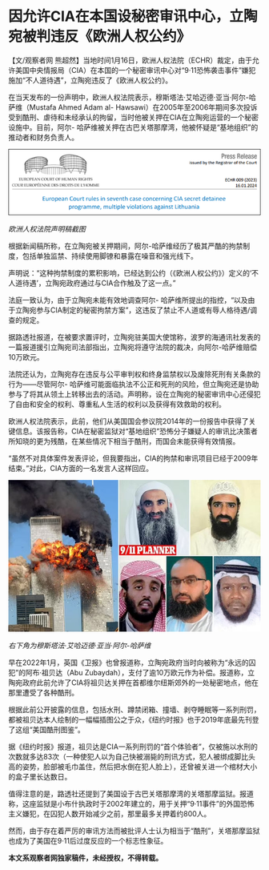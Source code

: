 # 因允许CIA在本国设秘密审讯中心，立陶宛被判违反《欧洲人权公约》

【文/观察者网
熊超然】当地时间1月16日，欧洲人权法院（ECHR）裁定，由于允许美国中央情报局（CIA）在本国的一个秘密审讯中心对“9·11恐怖袭击事件”嫌犯施加“不人道待遇”，立陶宛违反了《欧洲人权公约》。

在当天发布的一份声明中，欧洲人权法院表示，穆斯塔法·艾哈迈德·亚当·阿尔-哈萨维（Mustafa Ahmed Adam al-
Hawsawi）在2005年至2006年期间多次投诉受到酷刑、虐待和未经承认的拘留，当时他被关押在CIA在立陶宛运营的一个秘密设施中。目前，阿尔-
哈萨维被关押在古巴关塔那摩湾，他被怀疑是“基地组织”的推动者和财务负责人。

![b331c9520baadd54050beb1505f435f2.jpg](https://raw.githubusercontent.com/qqhsx/qqnews_image/main/2024/01/18/因允许CIA在本国设秘密审讯中心，立陶宛被判违反《欧洲人权公约》/b331c9520baadd54050beb1505f435f2.jpg)

_欧洲人权法院声明稿截图_

根据新闻稿所称，在立陶宛被关押期间，阿尔-哈萨维经历了极其严酷的拘禁制度，包括单独监禁、持续使用脚镣和暴露在噪音和强光线下。

声明说：“这种拘禁制度的累积影响，已经达到公约（《欧洲人权公约》）定义的‘不人道待遇’，立陶宛政府通过与CIA合作触及了这一点。”

法庭一致认为，由于立陶宛未能有效地调查阿尔-
哈萨维所提出的指控，“以及由于立陶宛参与CIA制定的秘密拘禁方案”，这违反了禁止不人道或有辱人格待遇/调查的规定。

据路透社报道，在被要求置评时，立陶宛驻美国大使馆称，波罗的海通讯社发表的一篇报道援引立陶宛司法部指出，立陶宛将遵守法院的裁决，向阿尔-哈萨维赔偿10万欧元。

法院还认为，立陶宛存在违反与公平审判权和终身监禁权以及废除死刑有关条款的行为——尽管阿尔-
哈萨维可能面临执法不公正和死刑的风险，但立陶宛还是协助参与了将其从领土上转移出去的活动。声明称，设在立陶宛的秘密审讯中心还侵犯了自由和安全的权利、尊重私人生活的权利以及获得有效救助的权利。

欧洲人权法院表示，此前，他们从美国国会参议院2014年的一份报告中获得了关键信息。该报告称，CIA在秘密监狱对“基地组织”恐怖分子嫌疑人的审讯比决策者所知晓的更为残酷，在某些情况下相当于酷刑，而国会未能获得有效情报。

“虽然不对具体案件发表评论，但我要指出，CIA的拘禁和审讯项目已经于2009年结束。”对此，CIA方面的一名发言人这样回应。

![8659925a130d25c1aaa9bbf3bd14b5e4.jpg](https://raw.githubusercontent.com/qqhsx/qqnews_image/main/2024/01/18/因允许CIA在本国设秘密审讯中心，立陶宛被判违反《欧洲人权公约》/8659925a130d25c1aaa9bbf3bd14b5e4.jpg)

_右下角为穆斯塔法·艾哈迈德·亚当·阿尔-哈萨维_

早在2022年1月，英国《卫报》也曾报道称，立陶宛政府当时向被称为“永远的囚犯”的阿布·祖贝达（Abu
Zubaydah），支付了逾10万欧元作为补偿。报道称，立陶宛政府此前允许了CIA将祖贝达关押在首都维尔纽斯郊外的一处秘密地点，他在那里遭受了各种酷刑。

根据此前公开披露的信息，包括水刑、蹲禁闭箱、撞墙、剥夺睡眠等一系列刑罚，都被祖贝达本人绘制的一幅幅插图公之于众，《纽约时报》也于2019年底最先刊登了这组“美国酷刑图鉴”。

据《纽约时报》报道，祖贝达是CIA一系列刑罚的“首个体验者”，仅被施以水刑的次数就多达83次（一种使犯人以为自己快被溺毙的刑讯方式，犯人被绑成脚比头高的姿势，脸部被毛巾盖住，然后把水倒在犯人脸上），还曾被关进一个棺材大小的盒子里长达数日。

值得注意的是，路透社还提到了美国设于古巴关塔那摩湾的关塔那摩监狱。报道称，这座监狱是小布什执政时于2002年建立的，用于关押“9·11事件”的外国恐怖主义嫌犯，在囚犯人数开始减少之前，那里最多关押着约800人。

然而，由于存在着严厉的审讯方法而被批评人士认为相当于“酷刑”，关塔那摩监狱也成为了美国在9·11后过度反应的一个标志性象征。

**本文系观察者网独家稿件，未经授权，不得转载。**

